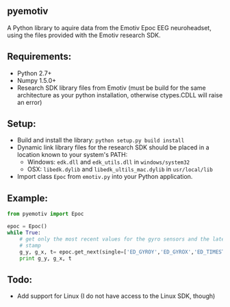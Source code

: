 pyemotiv
---------

A Python library to aquire data from the Emotiv Epoc EEG neuroheadset, using
the files provided with the Emotiv research SDK.

Requirements:
-------------
- Python 2.7+
- Numpy 1.5.0+
- Research SDK library files from Emotiv (must be build for the same architecture as
your python installation, otherwise ctypes.CDLL will raise an error)

Setup:
------
- Build and install the library: `python setup.py build install`
- Dynamic link library files for the research SDK should be placed in a 
location known to your system's PATH:
    - Windows: `edk.dll` and `edk_utils.dll` in `windows/system32`
    - OSX: `libedk.dylib` and `libedk_ultils_mac.dylib` in `usr/local/lib`
- Import class `Epoc` from `emotiv.py` into your Python application.

Example:
-------
```python
from pyemotiv import Epoc

epoc = Epoc()
while True:
    # get only the most recent values for the gyro sensors and the latest time
    # stamp
    g_y, g_x, t= epoc.get_next(single=['ED_GYROY','ED_GYROX','ED_TIMESTAMP'])
    print g_y, g_x, t
```
    
Todo:
------
- Add support for Linux (I do not have access to the Linux SDK, though)